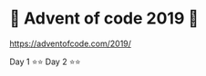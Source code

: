 # :christmas_tree: Advent of code 2019 :christmas_tree:

https://adventofcode.com/2019/

Day 1 :star::star:
Day 2 :star::star:
